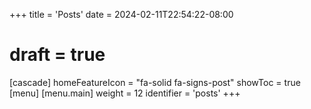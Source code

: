 +++
title = 'Posts'
date = 2024-02-11T22:54:22-08:00
# draft = true
[cascade]
  homeFeatureIcon = "fa-solid fa-signs-post"
  showToc = true
[menu]
 [menu.main]
  weight = 12
  identifier = 'posts'
+++

